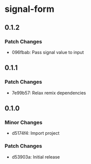 # signal-form

## 0.1.2

### Patch Changes

- 096fbab: Pass signal value to input

## 0.1.1

### Patch Changes

- 7e99b57: Relax remix dependencies

## 0.1.0

### Minor Changes

- d5174f4: Import project

### Patch Changes

- d53903a: Initial release
